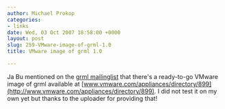 ```yaml
---
author: Michael Prokop
categories:
- links
date: Wed, 03 Oct 2007 18:58:00 +0000
layout: post
slug: 259-VMware-image-of-grml-1.0
title: VMware image of grml 1.0

---
```

Ja Bu mentioned on the [grml mailinglist](https://grml.org/mailinglist/) that there's a ready\-to\-go VMware image of grml available at [www.vmware.com/appliances/directory/899](http://www.vmware.com/appliances/directory/899). I did not test it on my own yet but thanks to the uploader for providing that!
